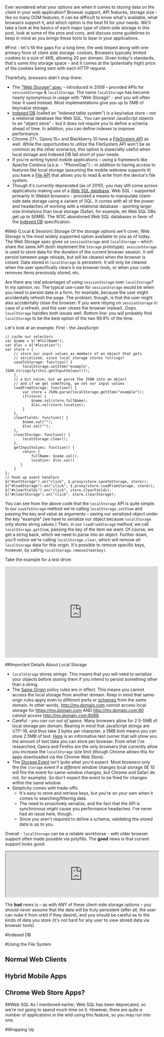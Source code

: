 Ever wondered what your options are when it comes to storing data on the client in your web application? Browser support, API features, storage size - like so many DOM features, it can be difficult to know what's available, what browsers support it, and which option is the best fit for your needs. We'll take a look at the basics of each major type of client-side storage in this post, look at some of the pros and cons, and discuss some guidelines to keep in mind as you brings these tools to bear in your applications.

#First - let's fill the gaps
For a long time, the web limped along with one primary form of client side storage: cookies. Browsers typically limited cookies to a size of 4KB, allowing 20 per domain. Given today's standards, that's some tiny storage space - and it comes at the (potentially high) price of the cookies being sent with each HTTP request.

Thankfully, browsers didn't stop there:

* The ["Web Storage" spec](http://dev.w3.org/html5/webstorage/) – introduced in 2009 – provided APIs for `sessionStorage` & `localStorage`. The name `localStorage` has become nearly synonymous in usage with "Web Storage" - and you will often hear it used instead. Most implementations give you up to 5MB of key/value storage.
* [Indexed DB]() (called an "indexed table system") is a key/value store – not a relational database like Web SQL. You can persist JavaScript objects to an "object store" - but it does not require you to define a schema ahead of time. In addition, you can define indexes to improve performance.
* Chrome 27+, Opera 15+ and Blackberry 10 have a [FileSystem API]() as well. While the opportunities to utilize the FileSystem API won't be as common as the other scenarios, this option is especially useful when local storage and Indexed DB fall short of your needs.
* If you're writing hybrid mobile applications – using a framework like Apache Cordova (a.k.a. - "PhoneGap") – in addition to having access to features like local storage (assuming the mobile webview supports it) you have a [File API]() that allows you to read & write from the device's file system.
* Though it's currently deprecated (as of 2010), you may still come across applications making use of a [Web SQL database](). Web SQL - supported primarily in Webkit browsers - provided a means to manipulate client-side data storage using a variant of SQL. It comes with all of the power and headaches of working with a relational database - sporting larger size limitations than local storage (Safari, for example, let Web SQL DBs get up to 50MB). The W3C abandoned Web SQL databases in favor of the [Indexed DB]() specification.

#Web (Local & Session) Storage
Of the storage options we'll cover, Web Storage is the most widely supported option available to you as of today. The Web Storage spec gives us `sessionStorage` and `localStorage` – which share the same API (both implement the `Storage` prototype). `sessionStorage` is used to store data for the duration of the current browser session. It will persist between page reloads, but will be cleared when the browser is closed. Data stored in `localStorage` is persistent. It will only be cleared when the user specifically clears it via browser tools, or when your code removes items previously stored, etc.

Are there any real advantages of using `sessionStorage` over `localStorage`? In my opinion, no. The typical use-case for `sessionStorage` would be when you need to persist data in a form, for example, because the user might accidentally refresh the page. The problem, though, is that the user might also accidentally close the browser. If you were relying on `sessionStorage` in case of a refresh, and the user closes the browser instead…Oops. `localStorage` handles both issues well. Bottom line: you will probably find `localStorage` to be the best option of the two 99.9% of the time.

Let's look at an example. First - the JavaScript:

	// cache our selectors
	var $name = $("#fullName");
	var $loc = $("#location");
	var store = {
		// store our input values as members of an object that gets
		// serialized, since local storage stores *strings*
    	saveToStorage: function() {
        	localStorage.setItem("example", JSON.stringify(this.getInputValues()));
	    },
	    // a bit naive, but we parse the JSON into an object
	    // and if we get something, we set our input values
    	loadFromStorage: function() {
        	var store = JSON.parse(localStorage.getItem("example"));
	        if(store) {
    	        $name.val(store.fullName);
        	    $loc.val(store.location); 
	        }
    	},
	    clearFields: function() {
    	    $name.val("");
        	$loc.val("");
	    },
    	clearStorage: function() {
        	localStorage.clear();
	    },
    	getInputValues: function() {
        	return {
            	fullName: $name.val(),
            	location: $loc.val()
	       }
    	}
	};
	// hook up event handlers
	$("#setStorage").on("click", $.proxy(store.saveToStorage, store));
	$("#loadStorage").on("click", $.proxy(store.loadFromStorage, store));
	$("#clearFields").on("click", store.clearFields);
	$("#clearStorage").on("click", store.clearStorage);
	
You can see from the above code that the `localStorage` API is quite simple. In our `saveToStorage` method we're calling `localStorage.setItem` and passing the key and value as arguments – saving our serialized object under the key "example" (we have to serialize our object because `localStorage` only stores string values.) Then, in our `loadFromStorage` method, we call `localStorage.getItem`, passing the key of the item we want. Of course, we get a string back, which we need to parse into an object. Further down, you'll notice we're calling `localStorage.clear`, which will remove *all* `localStorage` data for this origin. It's possible to remove specific keys, however, by calling `localStorage.removeItem(key)`.
	
Take the example for a test drive:
<iframe width="100%" height="300" src="http://jsfiddle.net/ifandelse/NPKUJ/embedded/result,js,html,css/" allowfullscreen="allowfullscreen" frameborder="0"></iframe>
	
##Important Details About Local Storage
* `localStorage` stores *strings*. This means that you will need to serialize your objects before storing them if you intend to persist something other than a string.
* The [Same Origin](https://developer.mozilla.org/en-US/docs/Web/JavaScript/Same_origin_policy_for_JavaScript) policy rules are in effect. This means you cannot access the local storage from another domain. Keep in mind that same-orign rules apply even to different ports or [schemes](http://en.wikipedia.org/wiki/URI_scheme) from the *same* domain. In other words, http://my.domain.com *cannot* access local storage for https://my.domain.com AND http://my.domain.com:80 *cannot* access http://my.domain.com:8088. 
* Careful - *you can run out of space*. Many browsers allow for 2.5-5MB of local storage per domain. Bearing in mind that JavaScript strings are UTF-16, and thus take 2 bytes per character, a 5MB limit means you can store 2.5MB of text. [Here](http://dev-test.nemikor.com/web-storage/support-test/) is an informative test runner that will show you the amount of text data you can store per browser. From what I've researched, Opera and Firefox are the only browsers that currently allow you increase the `localStorage` size limit (though Chrome allows this for apps downloaded via the Chrome Web Store).
* The [Storage Event](http://www.w3.org/TR/2011/WD-webstorage-20110208/#event-storage) isn't quite what you'd expect. Most browsers only fire the `storage` event if a *different* window changes local storage (IE 10 will fire the event for same-window changes, but Chrome and Safari do not, for example). So don't expect the event to be fired for changes within the same window.
* Simplicity comes with trade-offs:
	* It's easy to store and retrieve keys, but you're on your own when it comes to searching/filtering data.
	* The need to proactively serialize, and the fact that the API is synchronous *might* cause you performance headaches. I've never had an issue here, though.
	* Since you aren't required to define a schema, validating the stored data is up to you. 
	
Overall - `localStorage` can be a reliable workhorse - with older browser support often made possible via polyfills. The **good** news is that current support looks good:
<iframe src="http://caniuse.com/namevalue-storage/embed/" width="100%"></iframe>

The **bad** news is – as with ANY of these client-side storage options – you should *never* assume that the data will be truly persistent (after all, the user can nuke it from orbit if they desire), and you should be careful as to the kinds of data you store (it's not hard for any user to view stored data via browser tools).

#Indexed DB

#Using the File System
## Normal Web Clients
## Hybrid Mobile Apps
## Chrome Web Store Apps?

##Web SQL
As I mentioned earlier, Web SQL has been deprecated, so we're not going to spend much time on it. However, there are quite a number of applications in the wild using this feature, so you may run into one.

#Wrapping Up